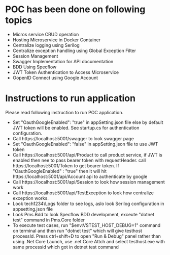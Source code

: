# POC has been done on following topics
* Micros service CRUD operation
* Hosting Microservice in Docker Container
* Centralize logging using Serilog
* Centralize exception handling using Global Exception Filter
* Session Management
* Swagger Implementation for API documentation 
* BDD Using Specflow
* JWT Token Authentication to Access Microservice
* OopenID Connect using Google Account

# Instructions to run application
Please read following instruction to run POC application.
* Set "OauthGoogleEnabled": "true" in appSetting.json file else by default JWT token
  will be enabled. See startup.cs for authentication configuration.
* Call https://localhost:5001/swagger to look swagger page
* Set "OauthGoogleEnabled": "false" in appSetting.json file to use JWT token
* Call https://localhost:5001/api/Product to call product service, if JWT is enabled then nee to pass
  bearer token with requestHeader. call https://localhost:5001/Token to get bearer token. If "OauthGoogleEnabled" : "true"
  then it will hit https://localhost:5001/api/Account api to authenticate by google
* Call https://localhost:5001/api/Session to look how session management work
* Call https://localhost:5001/api/TestException to look how centralize exception works.
* Look tech1234\Logs folder to see logs, aslo look Serilog configuration in appsetting.json file
* Look Pms.Bdd to look Specflow BDD development, exceute "dotnet test" command in Pms.Core folder
* To execute test cases, run "$env:VSTEST_HOST_DEBUG=1" command on terminal and then run "dotnet test"
  which will give testhost processId. Press ctrl+shift+D to open "Run & Debug"  panel rather than 
  using .Net Core Launch, use .net Core Attch and select testhost.exe with same processid which got
  in dotnet test command

